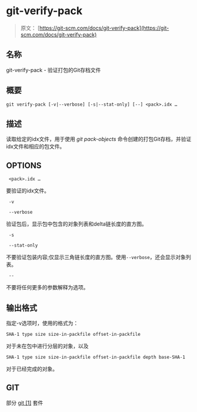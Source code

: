 # git-verify-pack 

> 原文： [https://git-scm.com/docs/git-verify-pack](https://git-scm.com/docs/git-verify-pack)

## 名称

git-verify-pack - 验证打包的Git存档文件

## 概要

```
git verify-pack [-v|--verbose] [-s|--stat-only] [--] <pack>.idx …​
```

## 描述

读取给定的idx文件，用于使用 _git pack-objects_ 命令创建的打包Git存档，并验证idx文件和相应的包文件。

## OPTIONS

```
 <pack>.idx …​ 
```

要验证的idx文件。

```
 -v 
```

```
 --verbose 
```

验证包后，显示包中包含的对象列表和delta链长度的直方图。

```
 -s 
```

```
 --stat-only 
```

不要验证包装内容;仅显示三角链长度的直方图。使用`--verbose`，还会显示对象列表。

```
 -- 
```

不要将任何更多的参数解释为选项。

## 输出格式

指定-v选项时，使用的格式为：

```
SHA-1 type size size-in-packfile offset-in-packfile
```

对于未在包中进行分层的对象，以及

```
SHA-1 type size size-in-packfile offset-in-packfile depth base-SHA-1
```

对于已经完成的对象。

## GIT

部分 [git [1]](https://git-scm.com/docs/git) 套件
